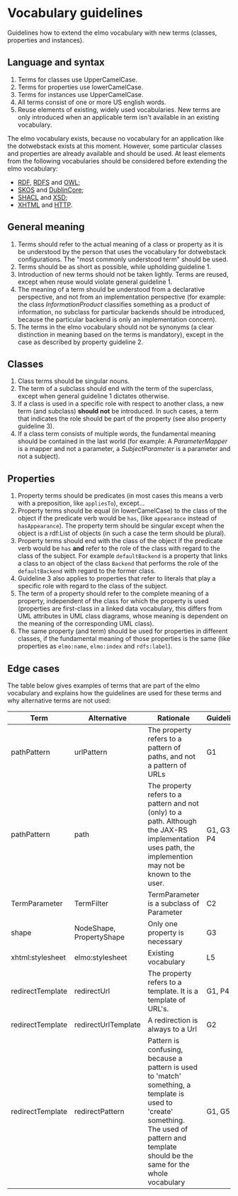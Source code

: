 # Vocabulary guidelines

Guidelines how to extend the elmo vocabulary with new terms (classes, properties and instances).

## Language and syntax
1. Terms for classes use UpperCamelCase.
2. Terms for properties use lowerCamelCase.
3. Terms for instances use UpperCamelCase.
4. All terms consist of one or more US english words.
5. Reuse elements of existing, widely used vocabularies. New terms are only introduced when an applicable term isn't available in an existing vocabulary.

The elmo vocabulary exists, because no vocabulary for an application like the dotwebstack exists at this moment. However, some particular classes and properties are already available and should be used. At least elements from the following vocabularies should be considered before extending the elmo vocabulary:

- [RDF](http://www.w3.org/1999/02/22-rdf-syntax-ns#), [RDFS](http://www.w3.org/2000/01/rdf-schema#) and [OWL](http://www.w3.org/2002/07/owl#);
- [SKOS](http://www.w3.org/2004/02/skos/core#) and [DublinCore](http://purl.org/dc/elements/1.1/);
- [SHACL](http://www.w3.org/ns/shacl#) and [XSD](http://www.w3.org/2001/XMLSchema#);
- [XHTML](http://www.w3.org/1999/xhtml/vocab#) and [HTTP](http://www.w3.org/2011/http#).

## General meaning

1. Terms should refer to the actual meaning of a class or property as it is be understood by the person that uses the vocabulary for dotwebstack configurations. The "most commonly understood term" should be used.
2. Terms should be as short as possible, while upholding guideline 1.
3. Introduction of new terms should not be taken lightly. Terms are reused, except when reuse would violate general guideline 1.
3. The meaning of a term should be understood from a declarative perspective, and not from an implementation perspective (for example: the class *InformationProduct* classifies something as a product of information, no subclass for particular backends should be introduced, because the particular backend is only an implementation concern). 
4. The terms in the elmo vocabulary should not be synonyms (a clear distinction in meaning based on the terms is mandatory), except in the case as described by property guideline 2.

## Classes

1. Class terms should be singular nouns.
2. The term of a subclass should end with the term of the superclass, except when general guideline 1 dictates otherwise.
3. If a class is used in a specific role with respect to another class, a new term (and subclass) **should not** be introduced. In such cases, a term that indicates the role should be part of the property (see also property guideline 3).
4. If a class term consists of multiple words, the fundamental meaning should be contained in the last world (for example: A *ParameterMapper* is a mapper and not a parameter, a *SubjectParameter* is a parameter and not a subject).

## Properties

1. Property terms should be predicates (in most cases this means a verb with a preposition, like `appliesTo`), except...
2. Property terms should be equal (in lowerCamelCase) to the class of the object if the predicate verb would be `has`, (like `appearance` instead of `hasAppearance`). The property term should be singular except when the object is a rdf:List of objects (in such a case the term should be plural).
3. Property terms should end with the class of the object if the predicate verb would be `has` **and** refer to the role of the class with regard to the class of the subject. For example `defaultBackend` is a property that links a class to an object of the class `Backend` that performs the role of the `defaultBackend` with regard to the former class.
4. Guideline 3 also applies to properties that refer to literals that play a specific role with regard to the class of the subject.
5. The term of a property should refer to the complete meaning of a property, independent of the class for which the property is used (properties are first-class in a linked data vocabulary, this differs from UML attributes in UML class diagrams, whose meaning is dependent on the meaning of the corresponding UML class).
6. The same property (and term) should be used for properties in different classes, if the fundamental meaning of those properties is the same (like properties as `elmo:name`, `elmo:index` and `rdfs:label`).

## Edge cases

The table below gives examples of terms that are part of the elmo vocabulary and explains how the guidelines are used for these terms and why alternative terms are not used:

Term | Alternative | Rationale | Guideline
-----|-------------|-----------|-----------
pathPattern | urlPattern | The property refers to a pattern of paths, and not a pattern of URLs | G1
pathPattern | path | The property refers to a pattern and not (only) to a path. Although the JAX-RS implementation uses path, the implemention may not be known to the user. | G1, G3, P4
TermParameter | TermFilter | TermParameter is a subclass of Parameter | C2
shape | NodeShape, PropertyShape | Only one property is necessary | G3
xhtml:stylesheet | elmo:stylesheet | Existing vocabulary | L5
redirectTemplate | redirectUrl | The property refers to a template. It is a template of URL's.| G1, P4
redirectTemplate | redirectUrlTemplate | A redirection is always to a Url|G2
redirectTemplate | redirectPattern | Pattern is confusing, because a pattern is used to 'match' something, a template is used to 'create' something. The used of pattern and template should be the same for the whole vocabulary|G1, G5
